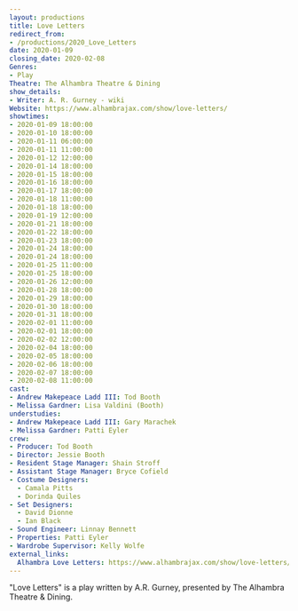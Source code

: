 ```yaml
---
layout: productions
title: Love Letters
redirect_from:
- /productions/2020_Love_Letters
date: 2020-01-09
closing_date: 2020-02-08
Genres: 
- Play
Theatre: The Alhambra Theatre & Dining
show_details:
- Writer: A. R. Gurney - wiki
Website: https://www.alhambrajax.com/show/love-letters/
showtimes:
- 2020-01-09 18:00:00
- 2020-01-10 18:00:00
- 2020-01-11 06:00:00
- 2020-01-11 11:00:00
- 2020-01-12 12:00:00
- 2020-01-14 18:00:00
- 2020-01-15 18:00:00
- 2020-01-16 18:00:00
- 2020-01-17 18:00:00
- 2020-01-18 11:00:00
- 2020-01-18 18:00:00
- 2020-01-19 12:00:00
- 2020-01-21 18:00:00
- 2020-01-22 18:00:00
- 2020-01-23 18:00:00
- 2020-01-24 18:00:00
- 2020-01-24 18:00:00
- 2020-01-25 11:00:00
- 2020-01-25 18:00:00
- 2020-01-26 12:00:00
- 2020-01-28 18:00:00
- 2020-01-29 18:00:00
- 2020-01-30 18:00:00
- 2020-01-31 18:00:00
- 2020-02-01 11:00:00
- 2020-02-01 18:00:00
- 2020-02-02 12:00:00
- 2020-02-04 18:00:00
- 2020-02-05 18:00:00
- 2020-02-06 18:00:00
- 2020-02-07 18:00:00
- 2020-02-08 11:00:00
cast:
- Andrew Makepeace Ladd III: Tod Booth
- Melissa Gardner: Lisa Valdini (Booth)
understudies:
- Andrew Makepeace Ladd III: Gary Marachek
- Melissa Gardner: Patti Eyler
crew:
- Producer: Tod Booth
- Director: Jessie Booth
- Resident Stage Manager: Shain Stroff
- Assistant Stage Manager: Bryce Cofield
- Costume Designers:
  - Camala Pitts
  - Dorinda Quiles
- Set Designers:
  - David Dionne
  - Ian Black
- Sound Engineer: Linnay Bennett
- Properties: Patti Eyler
- Wardrobe Supervisor: Kelly Wolfe
external_links:
  Alhambra Love Letters: https://www.alhambrajax.com/show/love-letters/
---
```

"Love Letters" is a play written by A.R. Gurney, presented by The Alhambra Theatre & Dining.